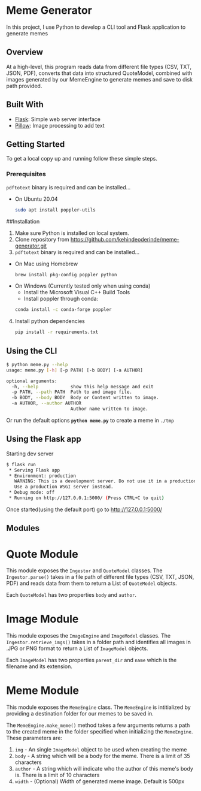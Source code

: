 # Meme Generator

In this project, I use Python to develop a CLI tool and Flask application to generate memes

## Overview

At a high-level, this program reads data from different file types (CSV, TXT, JSON, PDF), converts that data into structured QuoteModel, combined with images generated by our MemeEngine to generate memes and save to disk path provided.

## Built With

* [Flask](https://github.com/pallets/flask): Simple web server interface
* [Pillow](https://github.com/python-pillow/Pillow): Image processing to add text

## Getting Started

To get a local copy up and running follow these simple steps.

### Prerequisites

`pdftotext` binary is required and can be installed...
* On Ubuntu 20.04
  ```sh
  sudo apt install poppler-utils
  ```

##Installation

1. Make sure Python is installed on local system.
2. Clone repository from https://github.com/kehindeoderinde/meme-generator.git
3. `pdftotext` binary is required and can be installed...
* On Mac using Homebrew
  ```sh
  brew install pkg-config poppler python
  ```
* On Windows (Currently tested only when using conda)
    * Install the Microsoft Visual C++ Build Tools
    * Install poppler through conda:
    ```sh
    conda install -c conda-forge poppler
    ```
4. Install python dependencies
   ```sh
   pip install -r requirements.txt
   ```

## Using the CLI

```sh
$ python meme.py --help
usage: meme.py [-h] [-p PATH] [-b BODY] [-a AUTHOR]

optional arguments:
  -h, --help            show this help message and exit
  -p PATH, --path PATH  Path to and image file.
  -b BODY, --body BODY  Body or Content written to image.
  -a AUTHOR, --author AUTHOR
                        Author name written to image.
```
Or run the default options **```python meme.py```** to create a meme in ```./tmp```

## Using the Flask app
Starting dev server
```sh
$ flask run
 * Serving Flask app
 * Environment: production
   WARNING: This is a development server. Do not use it in a production deployment.
   Use a production WSGI server instead.
 * Debug mode: off
 * Running on http://127.0.0.1:5000/ (Press CTRL+C to quit)
```
Once started(using the default port) go to http://127.0.0.1:5000/

## Modules

# Quote Module
This module exposes the `Ingestor` and `QuoteModel` classes. The `Ingestor.parse()` takes in a file path of different file types (CSV, TXT, JSON, PDF) and reads data from them to return a List of `QuoteModel` objects.

Each `QuoteModel` has two properties `body` and `author`.

# Image Module
This module exposes the `ImageEngine` and `ImageModel` classes. The `Ingestor.retrieve_imgs()` takes in a folder path and identifies all images in .JPG or PNG format to return a List of `ImageModel` objects.

Each `ImageModel` has two properties `parent_dir` and `name` which is the filename and its extension.

# Meme Module
This module exposes the `MemeEngine` class. The `MemeEngine` is intitialized by providing a destination folder for our memes to be saved in. 

The `MemeEngine.make_meme()` method takes a few arguments returns a path to the created meme in the folder specified when initializing the `MemeEngine`. These parameters are:<br>
1. `img` - An single `ImageModel` object to be used when creating the meme
2. `body` - A string which will be a body for the meme. There is a limit of 35 characters
3. `author` - A string which will indicate who the author of this meme's body is. There is a limit of 10 characters
4. `width` - (Optional) Width of generated meme image. Default is 500px






